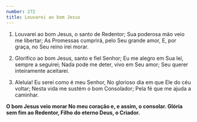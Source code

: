 ```yaml
---
number: 272
title: Louvarei ao bom Jesus
---
```


1. Louvarei ao bom Jesus, o santo de Redentor;
  Sua poderosa mão veio me libertar;
  As Promessas cumprirá, pelo Seu grande amor,
  E, por graça, no Seu reino irei morar.

2. Glorifico ao bom Jesus, santo e fiel Senhor;
  Eu me alegro em Sua lei, sempre a seguirei;
  Nada pode me deter, vivo em Seu amor;
  Seu querer inteiramente aceitarei.

3. Aleluia! Eu serei como é meu Senhor,
  No glorioso dia em que Ele do céu voltar;
  Nesta vida me sustém o bom Consolador;
  Pela fé que me ajuda a caminhar.

  __O bom Jesus veio morar
  No meu coração e, e assim, o consolar.
  Glória sem fim ao Redentor,
  Filho do eterno Deus, o Criador.__
